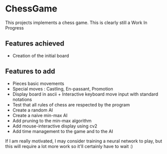 # ChessGame

This projects implements a chess game. This is clearly still a Work In Progress

## Features achieved

- Creation of the initial board

## Features to add

- Pieces basic movements
- Special moves : Castling, En-passant, Promotion
- Display board in ascii + Interactive keyboard move input with standard notations
- Test that all rules of chess are respected by the program
- Create a random AI
- Create a naive min-max AI
- Add pruning to the min-max algorithm
- Add mouse-interactive display using cv2
- Add time management to the game and to the AI


If I am really motivated, I may consider training a neural network to play, but this will require a lot more work so it'll certainly have to wait :)
